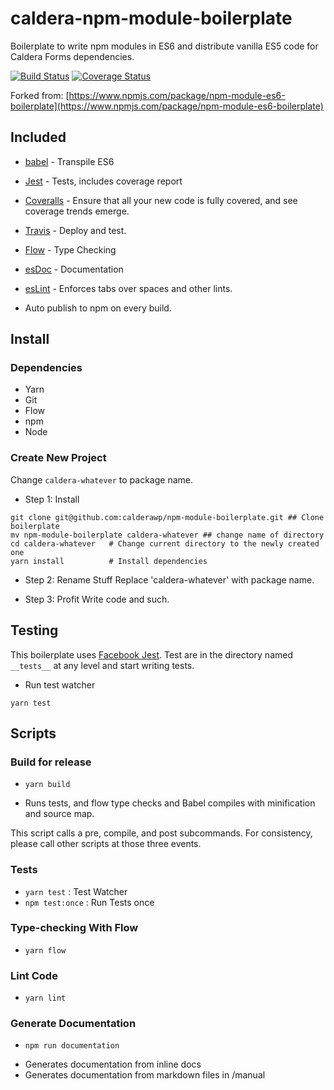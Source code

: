# caldera-npm-module-boilerplate
Boilerplate to write npm modules in ES6 and distribute vanilla ES5 code for Caldera Forms dependencies.

[![Build Status](https://travis-ci.org/calderawp/npm-module-boilerplate.svg?branch=master)](https://travis-ci.org/calderawp/npm-module-boilerplate)
[![Coverage Status](https://coveralls.io/repos/github/calderawp/npm-module-boilerplate/badge.svg?branch=master)](https://coveralls.io/github/calderawp/npm-module-boilerplate?branch=master)

Forked from: [https://www.npmjs.com/package/npm-module-es6-boilerplate](https://www.npmjs.com/package/npm-module-es6-boilerplate)
## Included

- [babel](http://babeljs.io) - Transpile ES6
- [Jest](https://facebook.github.io/jest/) - Tests, includes coverage report
- [Coveralls](https://coveralls.io/) - Ensure that all your new code is fully covered, and see coverage trends emerge.
- [Travis](https://travis-ci.org) - Deploy and test.
- [Flow](https://flow.org/en/docs/types/primitives/) - Type Checking
- [esDoc](https://esdoc.org/) - Documentation
- [esLint](https://eslint.org/) - Enforces tabs over spaces and other lints.

- Auto publish to npm on every build.

## Install

### Dependencies
* Yarn
* Git
* Flow
* npm
* Node

### Create New Project
Change `caldera-whatever` to package name.

* Step 1: Install
```
git clone git@github.com:calderawp/npm-module-boilerplate.git ## Clone boilerplate
mv npm-module-boilerplate caldera-whatever ## change name of directory
cd caldera-whatever   # Change current directory to the newly created one
yarn install          # Install dependencies
```

* Step 2: Rename Stuff
Replace 'caldera-whatever' with package name.

* Step 3: Profit
Write code and such.

## Testing

This boilerplate uses [Facebook Jest](https://facebook.github.io/jest/). Test are in the directory named `__tests__` at any level and start writing tests.

* Run test watcher
```
yarn test
```

## Scripts

### Build for release
* `yarn build`
- Runs tests, and flow type checks and Babel compiles with minification and source map.

This script calls a pre, compile, and post subcommands.  For consistency, please call other scripts at those three events.

### Tests
* `yarn test` : Test Watcher
* `npm test:once` : Run Tests once

### Type-checking With Flow
* `yarn flow`

### Lint Code
* `yarn lint`

### Generate Documentation
* `npm run documentation`
- Generates documentation from inline docs
- Generates documentation from markdown files in /manual